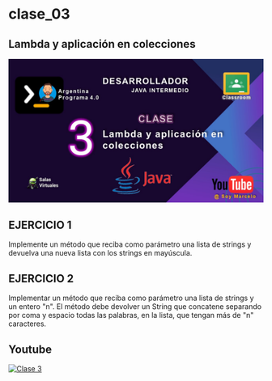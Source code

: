 # clase_03
## Lambda y aplicación en colecciones
![Clase 3](./recursos/caratulas_java_03.jpg)
## EJERCICIO 1
Implemente un método que reciba como parámetro una lista de strings y devuelva una nueva
lista con los strings en mayúscula.

## EJERCICIO 2
Implementar un método que reciba como parámetro una lista de strings y un entero "n". El
método debe devolver un String que concatene separando por coma y espacio todas las
palabras, en la lista, que tengan más de "n" caracteres.

## Youtube
[![Clase 3](https://img.youtube.com/vi/xLKq-dnMXKo/0.jpg)](https://www.youtube.com/watch?v=xLKq-dnMXKo)
